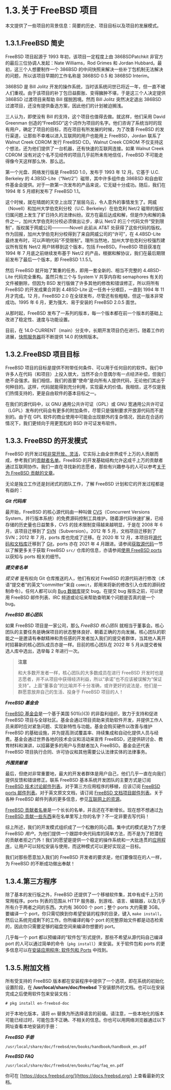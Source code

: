 # 1.3.关于 FreeBSD 项目

本文提供了一些项目的背景信息：简要的历史、项目目标以及项目的发展模式。

## 1.3.1.FreeBSD 简史

FreeBSD 项目起源于 1993 年初，该项目一定程度上由 386BSDPatchkit 非官方的最后三位协调人发起：Nate Williams，Rod Grimes 和 Jordan Hubbard。最初，这三个人想要制作一个 386BSD 的中间快照来解决一些补丁包机制无法解决的问题，所以该项目早期的工作名称是 386BSD 0.5 和 386BSD Interim。

386BSD 是 Bill Jolitz 开发的操作系统，当时该系统问世已将近一年，但一直不被人们重视。由于该项目的补丁包日益膨胀、变得臃肿不堪，于是这三个人决定提供 386BSD 过渡项目来帮助 Bill 摆脱困境。然而 Bill Jolitz 突然决定退出 386BSD 过渡项目，还没有提供备选方案，因此他们的计划被迫搁浅。

三人认为，即使没有 Bill 的支持，这个项目也值得去做。就这样，他们采用 David Greenman 创造的“FreeBSD”这个词作为项目的名字。他们咨询了系统当时的现有用户，确定了项目的目标，而在项目有所发展的时候，为了改善 FreeBSD 的发行渠道，让那些不幸难以进入互联网的用户也能用上 FreeBSD，Jordan 联系了 Walnut Creek CDROM 发行 FreeBSD CD。Walnut Creek CDROM 不仅支持这个想法，还为他们提供了一台机器，还有快速的互联网连接。如果 Walnut Creek CDROM 没有对这个名不见经传的项目几乎前所未有地信任，FreeBSD 不可能走得像今天这样那么快、那么远。

第一个光盘、网络发行版是 FreeBSD 1.0，发布于 1993 年 12 月。它基于 U.C. Berkeley 的 4.3BSD-Lite（“Net/2”）磁带，其中许多组件由 386BSD 和自由软件基金会提供。对于一款第一次发布的产品来说，它无疑十分成功。随后，我们在 1994 年 5 月顺利发布了 FreeBSD 1.1。

这个时候，就在晴朗的天空上出现了层层乌云，令人意外的事情发生了。网威（Novell）和加州大学伯克利分校（U.C. Berkeley）在伯克利 Net/2 磁带的版权归属问题上发生了旷日持久的法律纠纷。双方在最后达成和解，但是作为和解的条件之一，加州大学伯克利分校必须做出让步，承认 Net/2 的三个代码文件“受到限制”，版权属于网威公司————Novell 此前从 AT&T 处获得了这些代码的版权。作为回报，加州大学伯克利分校得到了来自网威公司的“许可”，在 4.4BSD-Lite 最终发布时，可以声明代码“不受限制”。理所当然地，加州大学伯克利分校强烈建议所有现有 Net/2 用户转移到这个版本，包括 FreeBSD。FreeBSD 项目获准在 1994 年 7 月底之前继续发布基于 Net/2 的产品，根据和解协议，我们在最后期限前发布了最后一个版本，即 FreeBSD 1.1.5.1。

然后 FreeBSD 就开始了繁重的任务，即用一套全新的、相当不完整的 4.4BSD-Lite 代码完全重构。虽然只有三个与 System V 共享内存和 semaphores 有关的文件被删除，但因为 BSD 发行版做了许多其他的修改和错误修正，所以将所有 FreeBSD 的开发成果合并到 4.4BSD-Lite 这一任务十分艰巨，一直到 1994 年 11 月才完成。12 月，FreeBSD 2.0 在全球发布，尽管还有些粗糙，但这一版本非常成功。1995 年 6 月，更为强大、易于安装的 FreeBSD 2.0.5 面世。

从那时起，FreeBSD 发布了一系列的版本，每一个版本都在前一个版本的基础上改进了稳定性、速度与功能设置。

目前，在 14.0-CURRENT（main）分支中，长期开发项目仍在进行。随着工作的进展，[快照服务器](https://download.freebsd.org/snapshots/)将不断提供 14.0 的快照版本。

## 1.3.2.FreeBSD 项目目标

FreeBSD 项目的目标是提供不附带任何条件、可以用于任何目的的软件。我们中许多人在代码（和项目）上投入很大，当然不会介意偶尔有一点经济补偿，但我们绝不会强求。我们相信，我们的首要“使命”是向所有人提供代码，无论他们其出于何种目的。这样，代码就能得到充分利用，实现最大的价值。我相信，这不仅是我们热情支持的，更是自由软件的基本目标之一。

在我们的源代码中，以 GNU 通用公共许可证（GPL）或 GNU 宽通用公共许可证（LGPL）发布的代码会有更多的附加条件，尽管只是强制要求开放源代码而不是别的。由于在 GPL 软件的商业使用中可能会出现额外的复杂情况，因此在合适的情况下，我们更倾向于用更宽松的 BSD 许可证发布软件。

## 1.3.3. FreeBSD 的开发模式

FreeBSD 的开发过程[非常开放、灵活](https://docs.freebsd.org/en/books/dev-model/)，它实际上由全世界成千上万的人贡献而成，参考我们的[贡献者名单](https://docs.freebsd.org/en/articles/contributors/)。FreeBSD 的开发基础结构允许这成千上万的贡献者通过互联网协作。我们一直在寻找新的志愿者，那些有兴趣参与的人可以参考[关于为 FreeBSD 贡献的文章](https://docs.freebsd.org/en/articles/contributing/)。

无论是独立工作还是封闭式的团队工作，了解 FreeBSD 计划和它的开发过程都是有益的：

_**Git 代码库**_

最开始，FreeBSD 的核心源代码由一种叫做 [CVS](https://www.nongnu.org/cvs/)（Concurrent Versions System，并行版本系统）的免费源码控制工具维护。随着源代码快速扩展，已经存储的历史量也日益繁多，CVS 的技术限制变得越来越明显，于是在 2008 年 6 月，该项目迁移到了 [SVN](https://subversion.apache.org/)（Subversion）。2012 年 5 月，文档项目迁移到了 SVN；2012 年 7 月，ports 库也完成了迁移。在 2020 年 12 月，本项目将[源代码和文档库](https://www.freebsd.org/status/report-2020-10-2020-12.html#Git-Migration-Working-Group)迁移到了 [Git](https://git-scm.com/)，ports 亦在 2021 年 4 月跟进。请参阅[获取源代码](https://docs.freebsd.org/en/books/handbook/cutting-edge/index.html#synching)一节以了解更多关于获取 FreeBSD `src/` 仓库的信息，亦请参阅[使用 FreeBSD ports](https://docs.freebsd.org/en/books/handbook/ports/index.html#ports-using) 以获知与 ports 相关的细节。

_**提交者名单**_

_提交者_ 是有权向 Git 仓库推送的人，他们有权对 FreeBSD 的源代码进行修改（术语“提交者”的英文“committer”来自 `commit`，即用来将新的修改引入仓库的源码控制命令）。任何人都可以向 [Bug 数据库](https://bugs.freebsd.org/submit/)提交 bug。在提交 bug 报告之前，可以使用 FreeBSD 邮件列表、IRC 频道或论坛来帮助查明某个问题是否真的是一个 bug。

_**FreeBSD 核心团队**_

如果 FreeBSD 项目是一家公司，那么 _FreeBSD 核心团队_ 就相当于董事会。核心团队的主要任务是确保项目的状态整体良好、朝着正确的方向发展。核心团队的职能之一是邀请有奉献精神和责任感的开发者加入我们的提交者群体，当其他人离开时招募新的核心团队成员亦是一样。目前的核心团队在 2022 年 5 月从提交者候选人库中选出，选举每 2 年进行一次。

> **注意**
>
> 和大多数开发者一样，核心团队的大多数成员在进行 FreeBSD 开发时也是志愿者，并不从项目中获得经济利益，所以“承诺”也不应该被误解为“保证支持”。上面“董事会”的比喻并不十分准确，或许更好的说法是，他们是一群愿意放弃自己的生活、投身于 FreeBSD 项目的人！

_**FreeBSD 基金会**_

[FreeBSD 基金会](https://freebsdfoundation.org/)是一个基于美国 501(c)(3) 的非盈利组织，致力于支持和促进 FreeBSD 项目与全球社区。基金会通过项目资助来资助软件开发，并提供工作人员来即时应对紧急问题、实现新特性与功能。基金会购买硬件以改善与维护 FreeBSD 的基础设施，并为提高测试覆盖率、持续集成和自动化提供人员与经费。基金会通过世界各地的技术会议和活动来宣传 FreeBSD，还提供研讨会、教育材料和演讲，以招募更多的用户与贡献者加入 FreeBSD。基金会还代表 FreeBSD 项目执行合同、许可协议和其他需要公认法律实体的法律事务。

_**外围贡献者**_

最后，但绝对非常重要地，最大的开发者群体是用户自己，他们几乎一直在向我们提供反馈和错误修正。联系 FreeBSD 基本系统开发团队的主要方式是订阅 [FreeBSD 技术讨论邮件列表](https://lists.freebsd.org/subscription/freebsd-hackers)。对于第三方应用程序的移植，应该订阅 [FreeBSD ports 邮件列表](https://lists.freebsd.org/subscription/freebsd-ports)。对于英文原文文档，请订阅 [FreeBSD 文档项目邮件列表](https://lists.freebsd.org/subscription/freebsd-doc)。关于各种 FreeBSD 邮件列表的更多信息，参见[互联网上的资源](https://docs.freebsd.org/en/books/handbook/eresources/index.html#eresources)。

[FreeBSD 贡献者名单](https://docs.freebsd.org/en/articles/contributors/)是一个长长的名单，并且还在不断增长。现在想不想通过[为 FreeBSD 贡献一些东西](https://docs.freebsd.org/en/articles/contributing/)来在名单里写上你的名字？不一定非要去写代码！

综上所述，我们的开发模式组织成了一个松散的同心圆。集中式的模式是为了方便 FreeBSD _用户_，为他们提供一个跟踪中央代码库的简单方法，而不是为了把潜在的贡献者拒之门外！我们的愿望是提供一个稳定的操作系统和一大批连贯的[应用程序](https://docs.freebsd.org/en/books/handbook/ports/index.html#ports)，让用户可以轻松安装与使用，而这种模式可以更好实现这一目标。

我们对那些愿意加入我们的 FreeBSD 开发者的要求是，他们要像现在的人一样，为 FreeBSD 的不断成功做出奉献！

## 1.3.4.第三方程序

除了基本的发行版之外，FreeBSD 还提供了一个移植软件集，其中有成千上万的常用程序。ports 列表的范围从 HTTP 服务器，到游戏、语言、编辑器，以及几乎所有介于两者之间的东西。大约有 36000 个 port；整个 ports 大约需要 3GB。要编译一个 port，你只需切换到你希望安装的程序的目录，键入 `make install`，然后让系统完成剩下的工作。你所编译的每个 port 的完整原始文件都是动态检索的，因此你只需要足够的磁盘空间来编译你想要的 port。

几乎每一个 port 都以预编译的“软件包”形式提供，那些不希望从源代码自己编译 port 的人可以通过简单的命令（`pkg install`）来安装。关于软件包和 ports 的更多信息可以在[安装应用程序: 软件包和 Ports](https://docs.freebsd.org/en/books/handbook/ports/index.html#ports) 中找到。

## 1.3.5.附加文档

所有受支持的 FreeBSD 版本都在安装程序中提供了一个选项，即在系统的初始化设置阶段，在 **/usr/local/share/doc/freebsd** 下安装额外的文档。也可以在安装完成之后使用软件包来安装文档：

```
# pkg install en-freebsd-doc
```

对于本地化版本，请将 `en` 替换为所选择语言的前缀。请注意，一些本地化的版本可能已经过时，可能包含不正确、不相关的信息。你也可以用网络浏览器通过以下网址查看本地安装的手册：

_**FreeBSD 手册**_

```
/usr/local/share/doc/freebsd/en/books/handbook/handbook_en.pdf
```

_**FreeBSD FAQ**_

```
/usr/local/share/doc/freebsd/en/books/faq/faq_en.pdf
```

你可在 [https://docs.freebsd.org/](https://docs.freebsd.org/) 上查看最新的文档。
